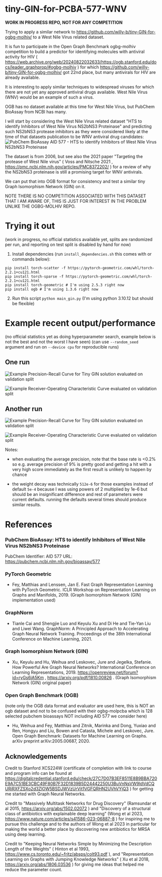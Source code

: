 # tiny-GIN-for-PCBA-577-WNV

**WORK IN PROGRESS REPO, NOT FOR ANY COMPETITION**

Trying to apply a similar network to https://github.com/willy-b/tiny-GIN-for-ogbg-molhiv/ to a West Nile Virus related dataset.

It is fun to participate in the Open Graph Benchmark ogbg-molhiv competition to build a predictor for identifying molecules with antiviral activity for HIV ( https://web.archive.org/web/20240822032633/https://ogb.stanford.edu/docs/leader_graphprop/#ogbg-molhiv ) for which https://github.com/willy-b/tiny-GIN-for-ogbg-molhiv/ got 22nd place, but many antivirals for HIV are already available.

It is interesting to apply similar techniques to widespread viruses for which there are not yet any approved antiviral drugs available.
West Nile Virus (WNV) would be an example of such a virus.

OGB has no dataset available at this time for West Nile Virus, but PubChem BioAssay from NCBI has many.

I will start by considering the West Nile Virus related dataset "HTS to identify Inhibitors of West Nile Virus NS2bNS3 Proteinase" and predicting such NS2bNS3 protease inhibitors as they were considered likely at the time of that datasets publication to be WNV antiviral drug candidates:
![PubChem BioAssay AID 577 - HTS to identify Inhibitors of West Nile Virus NS2bNS3 Proteinase](pcba_aid_577_description_snippet.png)

The dataset is from 2006, but see also the 2021 paper "Targeting the protease of West Nile virus" ( Voss and Nitsche 2021 , https://pmc.ncbi.nlm.nih.gov/articles/PMC8372202/ ) 
for a review of why the NS2bNS3 proteinase is still a promising target for WNV antivirals.

We can put that into OGB format for consistency and test a similar tiny Graph Isomorphism Network (GIN) on it.

NOTE THERE IS NO COMPETITION ASSOCIATED WITH THIS DATASET THAT I AM AWARE OF, THIS IS JUST FOR INTEREST IN THE PROBLEM UNLIKE THE OGBG-MOLHIV REPO.

# Trying it out

(work in progress, no official statistics available yet, splits are randomized per run, and reporting on test split is disabled by hand for now)

1. Install dependencies (run `install_dependencies.sh` this comes with or commands below):

```
pip install torch-scatter -f https://pytorch-geometric.com/whl/torch-2.2.1+cu121.html
pip install torch-sparse -f https://pytorch-geometric.com/whl/torch-2.2.1+cu121.html
pip install torch-geometric # I'm using 2.5.3 right now
pip install ogb # I'm using 1.3.6 right now
```

2. Run this script `python main_gin.py` (I'm using python 3.10.12 but should be flexible)

# Example recent output/performance

(no official statistics yet as doing hyperparameter search, example below is not the best and not the worst I have seen)
(can use `--random_seed` argument and run on `--device cpu` for reproducible runs)

## One run

![Example Precision-Recall Curve for Tiny GIN solution evaluated on validation split](example_WNV_NS2bNS3_Proteinase_Inhibition_Prediction_using_2-hop_GIN_hidden_dim_56_and_GraphNorm_PRC_CURVE.png)

![Example Receiver-Operating Characteristic Curve evaluated on validation split](example_WNV_NS2bNS3_Proteinase_Inhibition_Prediction_using_2-hop_GIN_hidden_dim_56_and_GraphNorm_ROC_CURVE.png)

## Another run

![Example Precision-Recall Curve for Tiny GIN solution evaluated on validation split](example_WNV_NS2bNS3_Proteinase_Inhibition_Prediction_using_2-hop_GIN_hidden_dim_56_and_GraphNorm_PRC_CURVE2.png)

![Example Receiver-Operating Characteristic Curve evaluated on validation split](example_WNV_NS2bNS3_Proteinase_Inhibition_Prediction_using_2-hop_GIN_hidden_dim_56_and_GraphNorm_ROC_CURVE2.png)

Notes:

- when evaluating the average precision, note that the base rate is <0.2% so e.g. average precision of 9% is pretty good and getting a hit with a very high score immediately as the first result is unlikely to happen by chance

- the weight decay was technically `512e-6` for those examples instead of default `5e-4` because I was using powers of 2 multiplied by 1e-6 but should be an insignificant difference and rest of parameters were current defaults. running the defaults several times should produce similar results.


# References

### PubChem BioAssay: HTS to identify Inhibitors of West Nile Virus NS2bNS3 Proteinase

PubChem Identifier: AID 577
URL: https://pubchem.ncbi.nlm.nih.gov/bioassay/577

### PyTorch Geometric

- Fey, Matthias and Lenssen, Jan E. Fast Graph Representation Learning with PyTorch Geometric. ICLR Workshop on Representation Learning on Graphs and Manifolds, 2019. (Graph Isomorphism Network (GIN) implementation used)

### GraphNorm

- Tianle Cai and Shengjie Luo and Keyulu Xu and Di He and Tie-Yan Liu and Liwei Wang. GraphNorm: A Principled Approach to Accelerating Graph Neural Network Training. Proceedings of the 38th International Conference on Machine Learning, 2021.

### Graph Isomorphism Network (GIN)

- Xu, Keyulu and Hu, Weihua and Leskovec, Jure and Jegelka, Stefanie. How Powerful Are Graph Neural Networks? International Conference on Learning Representations, 2019. https://openreview.net/forum?id=ryGs6iA5Km , https://arxiv.org/pdf/1810.00826 . (Graph Isomorphism Network (GIN) original paper)

### Open Graph Benchmark (OGB)

(note only the OGB data format and evaluator are used here, this is NOT an ogb dataset and not to be confused with their ogbg-molpcba which is 128 selected pubchem bioassays NOT including AID 577 we consider here)

- Hu, Weihua and Fey, Matthias and Zitnik, Marinka and Dong, Yuxiao and Ren, Hongyu and Liu, Bowen and Catasta, Michele and Leskovec, Jure. Open Graph Benchmark: Datasets for Machine Learning on Graphs. arXiv preprint arXiv:2005.00687, 2020.

## Acknowledgements

Credit to Stanford XCS224W (certificate of completion with link to course and program info can be found at https://digitalcredential.stanford.edu/check/27C7D07B3EF8511E8B9BBA720E9A7C51BE3CBC49F80B7F32D1839B5D24442250U3BuVnNsVW9ldVdCQURiRXFZSXo2d3ZlOW5BSDJWVzUrVit1VGFQRHN2UVhVYjQ3 ) for getting me started with Graph Neural Networks.

Credit to "Massively Multitask Networks for Drug Discovery" (Ramsundar et al 2015, https://arxiv.org/abs/1502.02072 ) and "Discovery of a structural class of antibiotics with explainable deep learning" (Wong et al 2023, https://www.nature.com/articles/s41586-023-06887-8 ) for inspiring me to pursue this challenge and to the authors of Wong et al 2023 in particular for making the world a better place by discovering new antibiotics for MRSA using deep learning.

Credit to "Keeping Neural Networks Simple by Minimizing the Description Length of the Weights" ( Hinton et al 1993, https://www.cs.toronto.edu/~fritz/absps/colt93.pdf ), and "Representation Learning on Graphs with Jumping Knowledge Networks" ( Xu et al 2018, https://arxiv.org/abs/1806.03536 ) for giving me ideas that helped me reduce the parameter count.
